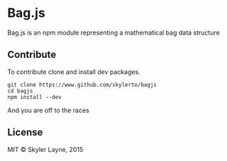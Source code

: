 # Bag.js

Bag.js is an npm module representing a mathematical bag data structure

## Contribute

To contribute clone and install dev packages.

```unix
git clone https://www.github.com/skylerto/bagjs
cd bagjs
npm install --dev
```

And you are off to the races

## License

MIT © Skyler Layne, 2015
